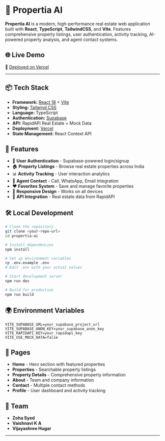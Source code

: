 # 🏡 Propertia AI

**Propertia AI** is a modern, high-performance real estate web application built with **React**, **TypeScript**, **TailwindCSS**, and **Vite**. Features comprehensive property listings, user authentication, activity tracking, AI-powered property analysis, and agent contact systems.

## 🌐 Live Demo

🔗 [Deployed on Vercel](https://mini-project-zoha-syed-01.vercel.app/)

---

## 📦 Tech Stack

- **Framework:** [React 18](https://reactjs.org/) + [Vite](https://vitejs.dev/)
- **Styling:** [Tailwind CSS](https://tailwindcss.com/)
- **Language:** TypeScript
- **Authentication:** [Supabase](https://supabase.com/)
- **API:** RapidAPI Real Estate + Mock Data
- **Deployment:** [Vercel](https://vercel.com/)
- **State Management:** React Context API

## 🚀 Features

- 🔐 **User Authentication** - Supabase-powered login/signup
- 🏠 **Property Listings** - Browse real estate properties across India
- 📊 **Activity Tracking** - User interaction analytics
- 💬 **Agent Contact** - Call, WhatsApp, Email integration
- ❤️ **Favorites System** - Save and manage favorite properties
- 📱 **Responsive Design** - Works on all devices
- 🔄 **API Integration** - Real estate data from RapidAPI

## 🛠️ Local Development

```bash
# Clone the repository
git clone <your-repo-url>
cd propertia-ai

# Install dependencies
npm install

# Set up environment variables
cp .env.example .env
# Edit .env with your actual values

# Start development server
npm run dev

# Build for production
npm run build
```

## 🌍 Environment Variables

```env
VITE_SUPABASE_URL=your_supabase_project_url
VITE_SUPABASE_ANON_KEY=your_supabase_anon_key
VITE_RAPIDAPI_KEY=your_rapidapi_key
VITE_USE_MOCK_DATA=false
```

## 📱 Pages

- **Home** - Hero section with featured properties
- **Properties** - Searchable property listings
- **Property Details** - Comprehensive property information
- **About** - Team and company information
- **Contact** - Multiple contact methods
- **Profile** - User dashboard and activity tracking

## 👥 Team

- **Zoha Syed**
- **Vaishnavi K A**
- **Vijayashree Hugar**

---
